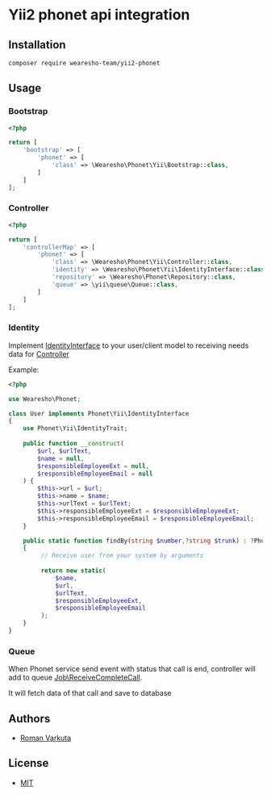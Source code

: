 # Yii2 phonet api integration

## Installation
```bash
composer require wearesho-team/yii2-phonet
```

## Usage

### Bootstrap

```php
<?php

return [
    'bootstrap' => [
        'phonet' => [
            'class' => \Wearesho\Phonet\Yii\Bootstrap::class,
        ]
    ]
];
```

### Controller

```php
<?php

return [
    'controllerMap' => [
        'phonet' => [
            'class' => \Wearesho\Phonet\Yii\Controller::class,
            'identity' => \Wearesho\Phonet\Yii\IdentityInterface::class,
            'repository' => \Wearesho\Phonet\Repository::class,
            'queue' => \yii\queue\Queue::class,
        ]
    ]
];
```

### Identity

Implement [IdentityInterface](./src/IdentityInterface.php) to your user/client model to receiving needs data for [Controller](./src/Controller.php)

Example:

```php
<?php

use Wearesho\Phonet;

class User implements Phonet\Yii\IdentityInterface
{
    use Phonet\Yii\IdentityTrait;
    
    public function __construct(
        $url, $urlText,
        $name = null,
        $responsibleEmployeeExt = null,
        $responsibleEmployeeEmail = null
    ) {
        $this->url = $url;
        $this->name = $name;
        $this->urlText = $urlText;
        $this->responsibleEmployeeExt = $responsibleEmployeeExt;
        $this->responsibleEmployeeEmail = $responsibleEmployeeEmail;
    }

    public static function findBy(string $number,?string $trunk) : ?Phonet\Yii\IdentityInterface
    {
         // Receive user from your system by arguments
         
         return new static(
             $name,
             $url,
             $urlText,
             $responsibleEmployeeExt,
             $responsibleEmployeeEmail
         );
    }
}
```

### Queue

When Phonet service send event with status that call is end, controller will add to queue [Job\ReceiveCompleteCall](./src/Job/ReceiveCompleteCall.php).

It will fetch data of that call and save to database

## Authors
- [Roman Varkuta](mailto:roman.varkuta@gmail.com)

## License
- [MIT](./LICENSE)
